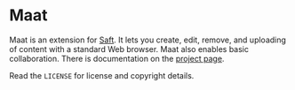 Maat
====

Maat is an extension for [Saft](https://github.com/bingobongo/maat). It lets you create, edit, remove, and uploading of content with a standard Web browser. Maat also enables basic collaboration. There is documentation on the [project page](http://doogvaard.net/speelplaats/2011/07/05/maat/).

Read the `LICENSE` for license and copyright details.
